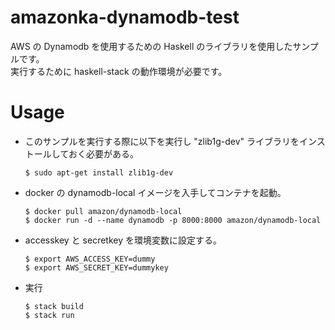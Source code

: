 # amazonka-dynamodb-test
AWS の Dynamodb を使用するための Haskell のライブラリを使用したサンプルです。  
実行するために haskell-stack の動作環境が必要です。  
# Usage
- このサンプルを実行する際に以下を実行し "zlib1g-dev" ライブラリをインストールしておく必要がある。  
    ``` shell-session
    $ sudo apt-get install zlib1g-dev
    ```
- docker の dynamodb-local イメージを入手してコンテナを起動。
    ``` shell-session
    $ docker pull amazon/dynamodb-local
    $ docker run -d --name dynamodb -p 8000:8000 amazon/dynamodb-local
    ```
- accesskey と secretkey を環境変数に設定する。
    ``` shell session
    $ export AWS_ACCESS_KEY=dummy
    $ export AWS_SECRET_KEY=dummykey
    ```

- 実行
    ``` shell seiion 
    $ stack build
    $ stack run
    ```

